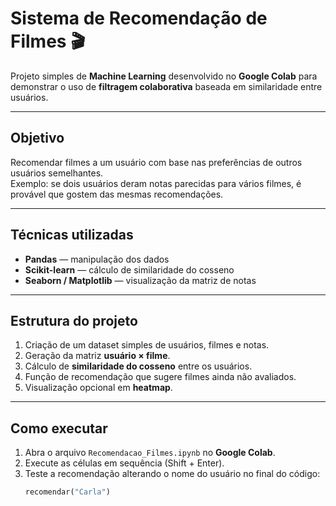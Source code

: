 # Sistema de Recomendação de Filmes 🎬

Projeto simples de **Machine Learning** desenvolvido no **Google Colab** para demonstrar o uso de **filtragem colaborativa** baseada em similaridade entre usuários.

---

## Objetivo
Recomendar filmes a um usuário com base nas preferências de outros usuários semelhantes.  
Exemplo: se dois usuários deram notas parecidas para vários filmes, é provável que gostem das mesmas recomendações.

---

## Técnicas utilizadas
- **Pandas** — manipulação dos dados  
- **Scikit-learn** — cálculo de similaridade do cosseno  
- **Seaborn / Matplotlib** — visualização da matriz de notas  

---

## Estrutura do projeto
1. Criação de um dataset simples de usuários, filmes e notas.  
2. Geração da matriz **usuário × filme**.  
3. Cálculo de **similaridade do cosseno** entre os usuários.  
4. Função de recomendação que sugere filmes ainda não avaliados.  
5. Visualização opcional em **heatmap**.

---

## Como executar
1. Abra o arquivo `Recomendacao_Filmes.ipynb` no **Google Colab**.  
2. Execute as células em sequência (Shift + Enter).  
3. Teste a recomendação alterando o nome do usuário no final do código:
   ```python
   recomendar("Carla")
